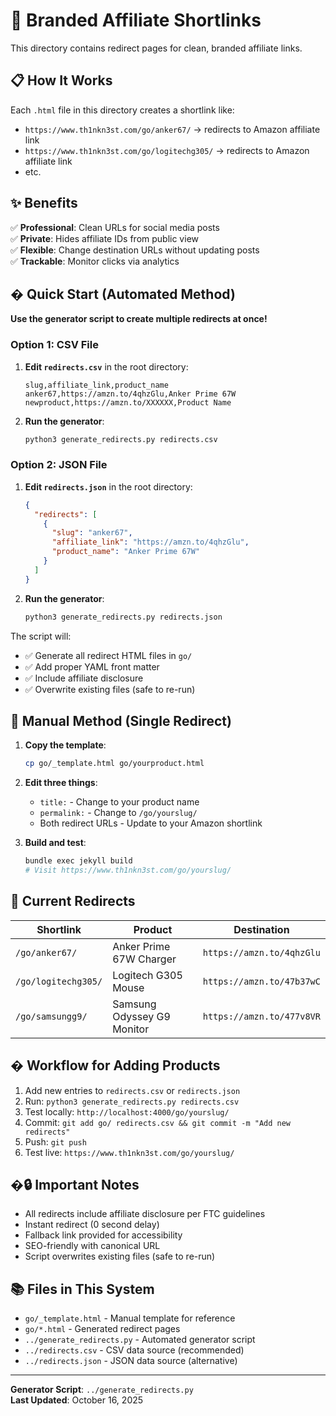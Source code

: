 # 🔗 Branded Affiliate Shortlinks

This directory contains redirect pages for clean, branded affiliate links.

## 📋 How It Works

Each `.html` file in this directory creates a shortlink like:
- `https://www.th1nkn3st.com/go/anker67/` → redirects to Amazon affiliate link
- `https://www.th1nkn3st.com/go/logitechg305/` → redirects to Amazon affiliate link
- etc.

## ✨ Benefits

✅ **Professional**: Clean URLs for social media posts  
✅ **Private**: Hides affiliate IDs from public view  
✅ **Flexible**: Change destination URLs without updating posts  
✅ **Trackable**: Monitor clicks via analytics  

## � Quick Start (Automated Method)

**Use the generator script to create multiple redirects at once!**

### Option 1: CSV File

1. **Edit `redirects.csv`** in the root directory:
   ```csv
   slug,affiliate_link,product_name
   anker67,https://amzn.to/4qhzGlu,Anker Prime 67W
   newproduct,https://amzn.to/XXXXXX,Product Name
   ```

2. **Run the generator**:
   ```bash
   python3 generate_redirects.py redirects.csv
   ```

### Option 2: JSON File

1. **Edit `redirects.json`** in the root directory:
   ```json
   {
     "redirects": [
       {
         "slug": "anker67",
         "affiliate_link": "https://amzn.to/4qhzGlu",
         "product_name": "Anker Prime 67W"
       }
     ]
   }
   ```

2. **Run the generator**:
   ```bash
   python3 generate_redirects.py redirects.json
   ```

The script will:
- ✅ Generate all redirect HTML files in `go/`
- ✅ Add proper YAML front matter
- ✅ Include affiliate disclosure
- ✅ Overwrite existing files (safe to re-run)

## 📝 Manual Method (Single Redirect)

1. **Copy the template**:
   ```bash
   cp go/_template.html go/yourproduct.html
   ```

2. **Edit three things**:
   - `title:` - Change to your product name
   - `permalink:` - Change to `/go/yourslug/`
   - Both redirect URLs - Update to your Amazon shortlink

3. **Build and test**:
   ```bash
   bundle exec jekyll build
   # Visit https://www.th1nkn3st.com/go/yourslug/
   ```

## 🎯 Current Redirects

| Shortlink | Product | Destination |
|-----------|---------|-------------|
| `/go/anker67/` | Anker Prime 67W Charger | `https://amzn.to/4qhzGlu` |
| `/go/logitechg305/` | Logitech G305 Mouse | `https://amzn.to/47b37wC` |
| `/go/samsungg9/` | Samsung Odyssey G9 Monitor | `https://amzn.to/477v8VR` |

## � Workflow for Adding Products

1. Add new entries to `redirects.csv` or `redirects.json`
2. Run: `python3 generate_redirects.py redirects.csv`
3. Test locally: `http://localhost:4000/go/yourslug/`
4. Commit: `git add go/ redirects.csv && git commit -m "Add new redirects"`
5. Push: `git push`
6. Test live: `https://www.th1nkn3st.com/go/yourslug/`

## �🔒 Important Notes

- All redirects include affiliate disclosure per FTC guidelines
- Instant redirect (0 second delay)
- Fallback link provided for accessibility
- SEO-friendly with canonical URL
- Script overwrites existing files (safe to re-run)

## 📚 Files in This System

- `go/_template.html` - Manual template for reference
- `go/*.html` - Generated redirect pages
- `../generate_redirects.py` - Automated generator script
- `../redirects.csv` - CSV data source (recommended)
- `../redirects.json` - JSON data source (alternative)

---

**Generator Script**: `../generate_redirects.py`  
**Last Updated**: October 16, 2025
